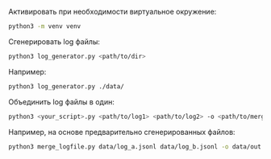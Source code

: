 Активировать при необходимости виртуальное окружение:

```bash
python3 -m venv venv
```

Сгенерировать log файлы:

```bash
python3 log_generator.py <path/to/dir>
```

Например:

```bash
python3 log_generator.py ./data/
```

Объединить log файлы в один:
```bash
python3 <your_script>.py <path/to/log1> <path/to/log2> -o <path/to/merged/log>
```

Например, на основе предварительно сгенерированных файлов:
```bash
python3 merge_logfile.py data/log_a.jsonl data/log_b.jsonl -o data/out.jsonl
```
